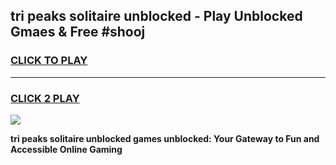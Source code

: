 
## tri peaks solitaire unblocked - Play Unblocked Gmaes & Free #shooj
<h3>
<a href="https://news.freeplayer.one?title=tri_peaks_solitaire_unblocked&ref=24F">CLICK TO PLAY</a></h3>
<hr>

<h3>
<a href="https://news.freeplayer.one?title=tri_peaks_solitaire_unblocked&ref=24F">CLICK 2 PLAY</a>
  
</h3>

<a href="https://news.freeplayer.one?title=tri_peaks_solitaire_unblocked&ref=24F/"><img src="https://clearcache.store/games.png"></a>


**tri peaks solitaire unblocked games unblocked: Your Gateway to Fun and Accessible Online Gaming**
